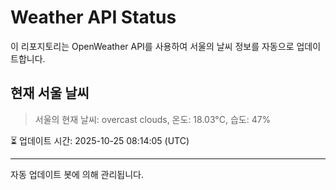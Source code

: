 
# Weather API Status

이 리포지토리는 OpenWeather API를 사용하여 서울의 날씨 정보를 자동으로 업데이트합니다.

## 현재 서울 날씨
> 서울의 현재 날씨: overcast clouds, 온도: 18.03°C, 습도: 47%

⏳ 업데이트 시간: 2025-10-25 08:14:05 (UTC)

---
자동 업데이트 봇에 의해 관리됩니다.
